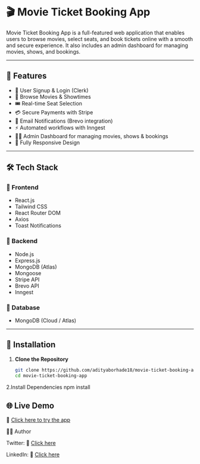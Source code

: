 # 🎬 Movie Ticket Booking App

Movie Ticket Booking App is a full-featured web application that enables users to browse movies,
select seats, and book tickets online with a smooth and secure experience. It also includes an admin dashboard 
for managing movies, shows, and bookings.

---

## 🚀 Features
- 🧑 User Signup & Login (Clerk)  
- 🎥 Browse Movies & Showtimes  
- 🎟️ Real-time Seat Selection  
- 💳 Secure Payments with Stripe  
- 📧 Email Notifications (Brevo integration)  
- ⚡ Automated workflows with Inngest  
- 🧑‍💼 Admin Dashboard for managing movies, shows & bookings  
- 📱 Fully Responsive Design  

---

## 🛠️ Tech Stack
### 🔹 Frontend
- React.js  
- Tailwind CSS  
- React Router DOM  
- Axios  
- Toast Notifications  

### 🔹 Backend
- Node.js  
- Express.js  
- MongoDB (Atlas)  
- Mongoose  
- Stripe API    
- Brevo API  
- Inngest  

### 🔹 Database
- MongoDB (Cloud / Atlas)  

---

## 🔧 Installation

1. **Clone the Repository**
   ```bash
   git clone https://github.com/adityaborhade18/movie-ticket-booking-app.git
   cd movie-ticket-booking-app

2.Install Dependencies
  npm install

## 🌐 Live Demo

🔗 [Click here to try the app](https://movie-booking-app-drab.vercel.app/) 

👨‍💻 Author

Twitter: 🔗 [Click here](https://x.com/1828Aditya)

LinkedIn: 🔗 [Click here](https://www.linkedin.com/in/adityaborhade18/)
